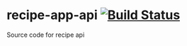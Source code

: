 # recipe-app-api [![Build Status](https://travis-ci.org/ShaneLucy/recipe-app-api.svg?branch=master)](https://travis-ci.org/ShaneLucy/recipe-app-api)
Source code for recipe api
